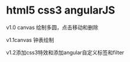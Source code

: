 # html5 css3 angularJS
v1.0 canvas 绘制多圆，点击移动和删除

v1.1canvas 钟表绘制

v1.2添加css3特效和添加angular自定义标签和filter
